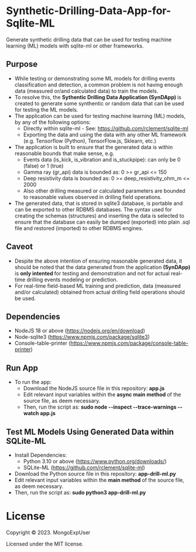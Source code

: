 # Synthetic-Drilling-Data-App-for-Sqlite-ML
Generate synthetic drilling data that can be used for testing machine learning (ML) models with sqlite-ml or other frameworks.

## Purpose    
* While testing or demonstrating some ML models for drilling events classification and detection, a common problem is not having enough data (measured or/and calculated data) to train the models.
* To resolve this, the <strong> Sythentic Drilling Data Application (SynDApp) </strong> is created to generate some synthentic or random data that can be used for testing the ML models.
* The application can be used for testing machine learning (ML) models, by any of the following options: <br>
  - Directly within sqlite-ml - See: https://github.com/rclement/sqlite-ml <br>
  - Exporting the data and using the data with any other ML framework (e.g. Tensorflow (Python), TensorFlow.js, Sklearn, etc.)
* The application is built to ensure that the generated data is within reasonable bounds that make sense, e.g. <br>
  - Events data (is_kick, is_vibration and is_stuckpipe): can only be 0 (false) or 1 (true) <br>
  - Gamma ray (gr_api) data is bounded as:  0 >= gr_api <= 150 <br>
  - Deep resistivity data is bounded as: 0 >= deep_resistivity_ohm_m <= 2000 <br>
  - Also other drilling measured or calculated parameters are bounded to reasonable values observed in drilling field operations.
* The generated data, that is stored in sqlite3 database, is portable and can be exported to other RDBMS databases. The syntax used for creating the schemas (structures) and inserting the data is selected to ensure that the database can easily be dumped (exported) into plain .sql file and restored (imported) to other RDBMS engines.

## Caveot  
* Despite the above intention of ensuring reasonable generated data, it should be noted that the data generated from the application <strong>(SynDApp)</strong> is <strong> only intented </strong> for testing and demonstration and not for actual real-time drilling events modeling or prediction.
* For real-time field-based ML training and prediction, data (measured and/or calculated) obtained from actual drilling field operations should be used.
    
## Dependencies
* NodeJS 18 or above (https://nodejs.org/en/download)
* Node-sqlite3 (https://www.npmjs.com/package/sqlite3)
* Console-table-printer (https://www.npmjs.com/package/console-table-printer)

##  Run App
* To run the app: <br>
  - Download the NodeJS source file in this repository: <strong> app.js </strong> <br>
  - Edit relevant input variables within the <strong> async main method </strong> of the source file, as deem necessary. <br>
  - Then, run the script as: <strong> sudo node --inspect --trace-warnings --watch app.js </strong>

## Test ML Models Using Generated Data within SQLite-ML
* Install Dependencies: <br>
  - Python 3.10 or above (https://www.python.org/downloads/) <br>
  - SQLite-ML (https://github.com/rclement/sqlite-ml) <br>
* Download the Python source file in this repository: <strong> app-drill-ml.py </strong> <br>
* Edit relevant input variables within the <strong> main method </strong> of the source file, as deem necessary. <br>
* Then, run the script as: <strong> sudo python3  app-drill-ml.py </strong>



# License

Copyright © 2023. MongoExpUser

Licensed under the MIT license.
